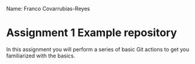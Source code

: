 Name: Franco Covarrubias-Reyes


# Assignment 1 Example repository

In this assignment you will perform a series of basic Git actions to get you familiarized with the basics.
